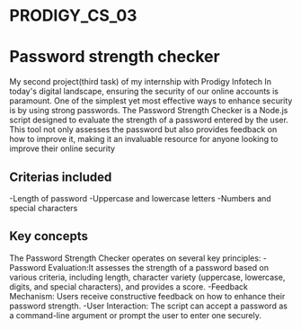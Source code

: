 # PRODIGY_CS_03
# Password strength checker
  My second project(third task) of my internship with Prodigy Infotech
In today's digital landscape, ensuring the security of our online accounts is paramount. One of the simplest yet most effective ways to enhance security is by using strong passwords. The Password Strength Checker is a Node.js script designed to evaluate the strength of a password entered by the user. This tool not only assesses the password but also provides feedback on how to improve it, making it an invaluable resource for anyone looking to improve their online security
## Criterias included
   -Length of password
   -Uppercase and lowercase letters
   -Numbers and special characters

## Key concepts
  The Password Strength Checker operates on several key principles:
  -Password Evaluation:It assesses the strength of a password based on various criteria, including length, character variety (uppercase, lowercase,    digits, and special characters), and provides a score.
  -Feedback Mechanism: Users receive constructive feedback on how to enhance their password strength.
  -User Interaction: The script can accept a password as a command-line argument or prompt the user to enter one securely.
